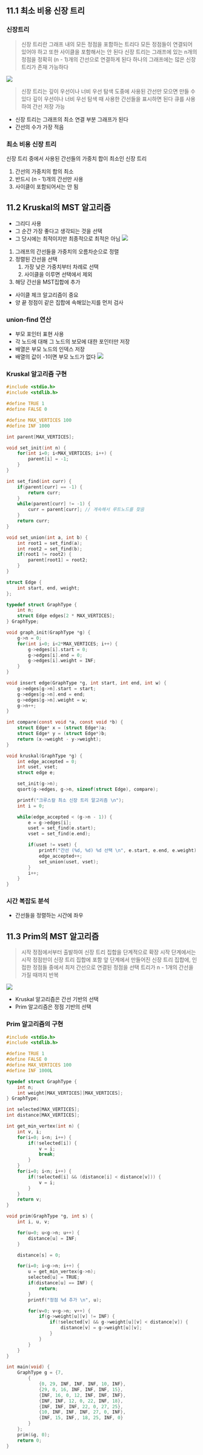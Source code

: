 ## 11.1 최소 비용 신장 트리
### 신장트리
> 신장 트리란 그래프 내의 모든 정점을 포함하는 트리다
> 모든 정점들이 연결되어 있어야 하고 또한 사이클을 포함해서는 안 된다
> 신장 트리는 그래프에 있는 n개의 정점을 정확히 (n - 1)개의 간선으로 연결하게 된다
> 하나의 그래프에는 많은 신장 트리가 존재 가능하다

![](https://gmlwjd9405.github.io/images/algorithm-mst/spanning-tree.png)
> 신장 트리는 깊이 우선이나 너비 우선 탐색 도중에 사용된 간선만 모으면 만들 수 있다
> 깊이 우선이나 너비 우선 탐색 때 사용한 간선들을 표시하면 된다
> 큐를 사용하여 간선 저장 가능

- 신장 트리는 그래프의 최소 연결 부분 그래프가 된다
- 간선의 수가 가장 적음
### 최소 비용 신장 트리
신장 트리 중에서 사용된 간선들의 가중치 합이 최소인 신장 트리
1. 간선의 가중치의 합의 최소
2. 반드시 (n - 1)개의 간선만 사용
3. 사이클이 포함되어서는 안 됨
## 11.2 Kruskal의 MST 알고리즘
- 그리디 사용
- 그 순간 가장 좋다고 생각되는 것을 선택
- 그 당시에는 최적이지만 최종적으로 최적은 아님
![](https://gmlwjd9405.github.io/images/algorithm-mst/kruskal-example2.png)
1. 그래프의 간선들을 가중치의 오름차순으로 정렬
2. 정렬된 간선을 선택
	1. 가장 낮은 가중치부터 차례로 선택
	2. 사이클을 이루면 선택에서 제외
3. 해당 간선을 MST집합에 추가
- 사이클 체크 알고리즘이 중요
- 양 끝 정점이 같은 집합에 속해있는지를 먼저 검사
### union-find 연산
- 부모 포인터 표현 사용
- 각 노드에 대해 그 노드의 보모에 대한 포인터만 저장
- 배열은 부모 노드의 인덱스 저장
- 배열의 값이 -1이면 부모 노드가 없다
![](https://gmlwjd9405.github.io/images/algorithm-union-find/union-find-example.png)
### Kruskal 알고리즘 구현
```C
#include <stdio.h>
#include <stdlib.h>

#define TRUE 1
#define FALSE 0

#define MAX_VERTICES 100
#define INF 1000

int parent[MAX_VERTICES];

void set_init(int n) {
	for(int i=0; i<MAX_VERTICES; i++) {
		parent[i] = -1;
	}
}

int set_find(int curr) {
	if(parent[curr] == -1) {
		return curr;
	}
	while(parent[curr] != -1) {
		curr = parent[curr]; // 계속해서 루트노드를 찾음
	}
	return curr;
}

void set_union(int a, int b) {
	int root1 = set_find(a);
	int root2 = set_find(b);
	if(root1 != root2) {
		parent[root1] = root2;
	}
}

struct Edge {
	int start, end, weight;
};

typedef struct GraphType {
	int n;
	struct Edge edges[2 * MAX_VERTICES];
} GraphType;

void graph_init(GraphType *g) {
	g->n = 0;
	for(int i=0; i<2*MAX_VERTICES; i++) {
		g->edges[i].start = 0;
		g->edges[i].end = 0;
		g->edges[i].weight = INF;
	}
}

void insert edge(GraphType *g, int start, int end, int w) {
	g->edges[g->n].start = start;
	g->edges[g->n].end = end;
	g->edges[g->n].weight = w;
	g->n++;
}

int compare(const void *a, const void *b) {
	struct Edge* x = (struct Edge*)a;
	struct Edge* y = (struct Edge*)b;
	return (x->weight - y->weight);
}

void kruskal(GraphType *g) {
	int edge_accepted = 0;
	int uset, vset;
	struct edge e;

	set_init(g->n);
	qsort(g->edges, g->n, sizeof(struct Edge), compare);

	printf("크루스칼 최소 신장 트리 알고리즘 \n");
	int i = 0;

	while(edge_accepted < (g->n - 1)) {
		e = g->edges[i];
		uset = set_find(e.start);
		vset = set_find(e.end);

		if(uset != vset) {
			printf("간선 (%d, %d) %d 선택 \n", e.start, e.end, e.weight);
			edge_accepted++;
			set_union(uset, vset);
		}
		i++;
	}
}
```
### 시간 복잡도 분석
- 간선들을 정렬하는 시간에 좌우
## 11.3 Prim의 MST 알고리즘
> 시작 정점에서부터 출발하여 신장 트리 집합을 단계적으로 확장
> 시작 단계에서는 시작 정점만이 신장 트리 집합에 포함
> 앞 단계에서 만들어진 신장 트리 집합에, 인접한 정점들 중에서 최저 간선으로 연결된 정점을 선택
> 트리가 n - 1개의 간선을 가질 때까지 반복

![](https://gmlwjd9405.github.io/images/algorithm-mst/prim-example.png)
- Kruskal 알고리즘은 간선 기반의 선택
- Prim 알고리즘은 정점 기반의 선택
### Prim 알고리즘의 구현
```C
#include <stdio.h>
#include <stdlib.h>

#define TRUE 1
#define FALSE 0
#define MAX_VERTICES 100
#define INF 1000L

typedef struct GraphType {
	int n;
	int weight[MAX_VERTICES][MAX_VERTICES];
} GraphType;

int selected[MAX_VERTICES];
int distance[MAX_VERTICES];

int get_min_vertex(int n) {
	int v, i;
	for(i=0; i<n; i++) {
		if(!selected[i]) {
			v = i;
			break;
		}
	}
	for(i=0; i<n; i++) {
		if(!selected[i] && (distance[i] < distance[v])) {
			v = i;
		}
	}
	return v;
}

void prim(GraphType *g, int s) {
	int i, u, v;

	for(u=0; u<g->n; u++) {
		distance[u] = INF;
	}

	distance[s] = 0;

	for(i=0; i<g->n; i++) {
		u = get_min_vertex(g->n);
		selected[u] = TRUE;
		if(distance[u] == INF) {
			return;
		}
		printf("정점 %d 추가 \n", u);

		for(v=0; v<g->n; v++) {
			if(g->weight[u][v] != INF) {
				if(!selected[v] && g->weight[u][v] < distance[v]) {
					distance[v] = g->weight[u][v];
				}
			}
		}
	}
}

int main(void) {
	GraphType g = {7,
		{
			{0, 29, INF, INF, INF, 10, INF},
			{29, 0, 16, INF, INF, INF, 15},
			{INF, 16, 0, 12, INF, INF, INF},
			{INF, INF, 12, 0, 22, INF, 18},
			{INF, INF, INF, 22, 0, 27, 25},
			{10, INF, INF, INF, 27, 0, INF},
			{INF, 15, INF,, 18, 25, INF, 0}
		}
	};
	prim(&g, 0);
	return 0;
}
```

